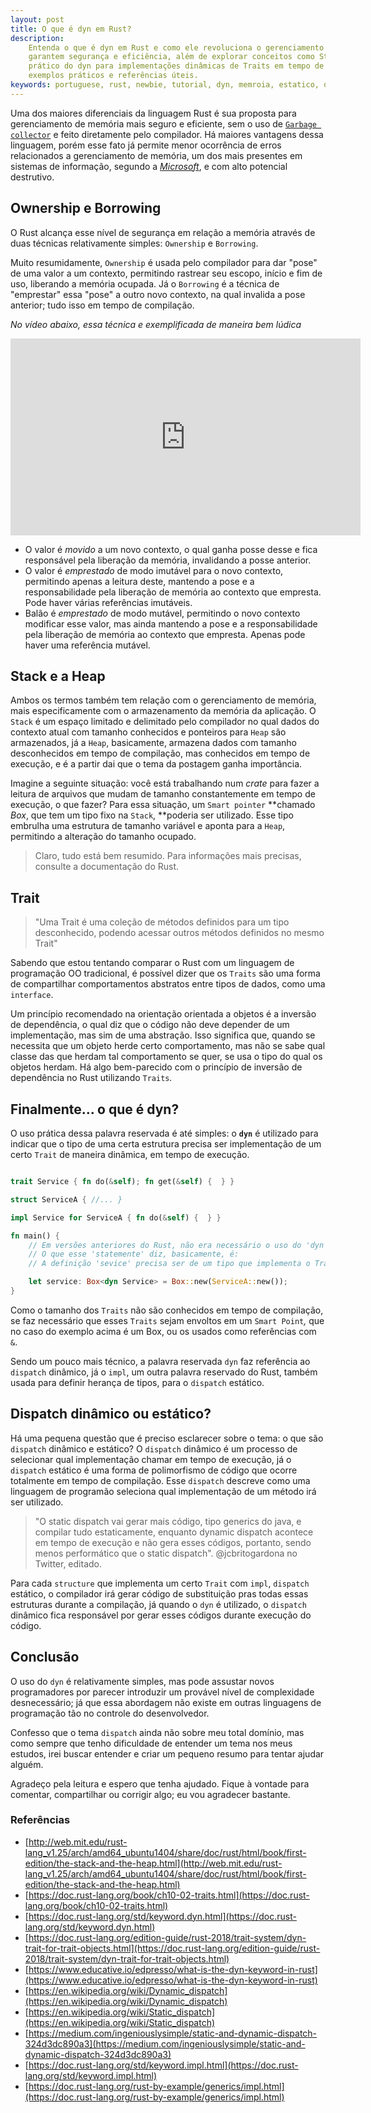 ```yaml
---
layout: post
title: O que é dyn em Rust?
description: 
    Entenda o que é dyn em Rust e como ele revoluciona o gerenciamento de memória. Saiba como Ownership e Borrowing
    garantem segurança e eficiência, além de explorar conceitos como Stack e Heap. Descubra o papel das Traits e o uso
    prático do dyn para implementações dinâmicas de Traits em tempo de execução. Uma introdução completa para novatos com
    exemplos práticos e referências úteis.
keywords: portuguese, rust, newbie, tutorial, dyn, memroia, estatico, dinamico
---
```


Uma dos maiores diferenciais da linguagem Rust é sua proposta para gerenciamento
de memória mais seguro e eficiente, sem o uso de [`Garbage
collector`](https://en.wikipedia.org/wiki/Garbage_collection_(computer_science))
e feito diretamente pelo compilador. Há maiores vantagens dessa linguagem, porém
esse fato já permite menor ocorrência de erros relacionados a gerenciamento de
memória, um dos mais presentes em sistemas de informação, segundo a
*[Microsoft](https://msrc-blog.microsoft.com/2019/07/18/we-need-a-safer-systems-programming-language/)*,
e com alto potencial destrutivo.

## Ownership e Borrowing

O Rust alcança esse nível de segurança em relação a memória através de duas
técnicas relativamente simples: `Ownership` e `Borrowing`.

Muito resumidamente, `Ownership` é usada pelo compilador para dar "pose" de uma
valor a um contexto, permitindo rastrear seu escopo, início e fim de uso,
liberando a memória ocupada. Já o `Borrowing` é a técnica de "emprestar" essa
"pose" a outro novo contexto, na qual invalida a pose anterior; tudo isso em
tempo de compilação.

*No vídeo abaixo, essa técnica e exemplificada de maneira bem lúdica*

<iframe width="560" height="315"
    src="https://www.youtube.com/embed/rEsoImv7vq8?si=59lCTFbSYZz_xvRc"
    title="YouTube video player" frameborder="0" allow="accelerometer; autoplay;
    clipboard-write; encrypted-media; gyroscope; picture-in-picture; web-share"
    referrerpolicy="strict-origin-when-cross-origin" allowfullscreen></iframe>

- O valor é *movido* a um novo contexto, o qual ganha posse desse e fica
responsável pela liberação da memória, invalidando a posse anterior.
- O valor é *emprestado* de modo imutável para o novo contexto, permitindo
apenas a leitura deste, mantendo a pose e a responsabilidade pela liberação de
memória ao contexto que empresta. Pode haver várias referências imutáveis.
- Balão é *emprestado* de modo mutável, permitindo o novo contexto modificar
esse valor, mas ainda mantendo a pose e a responsabilidade pela liberação de
memória ao contexto que empresta. Apenas pode haver uma referência mutável.

## Stack e a Heap

Ambos os termos também tem relação com o gerenciamento de memória, mais
especificamente com o armazenamento da memória da aplicação. O `Stack` é um
espaço limitado e delimitado pelo compilador no qual dados do contexto atual com
tamanho conhecidos e ponteiros para `Heap` são armazenados, já a `Heap`,
basicamente, armazena dados com tamanho desconhecidos em tempo de compilação,
mas conhecidos em tempo de execução, e é a partir dai que o tema da postagem
ganha importância.

Imagine a seguinte situação: você está trabalhando num *crate* para fazer a
leitura de arquivos que mudam de tamanho constantemente em tempo de execução, o
que fazer? Para essa situação, um `Smart pointer` **chamado *Box*, que tem um
tipo fixo na `Stack`, **poderia ser utilizado. Esse tipo embrulha uma estrutura
de tamanho variável e aponta para a `Heap`, permitindo a alteração do tamanho
ocupado.

> Claro, tudo está bem resumido. Para informações mais precisas, consulte a
> documentação do Rust.

## Trait

> "Uma Trait é uma coleção de métodos definidos para um tipo desconhecido,
> podendo acessar outros métodos definidos no mesmo Trait"

Sabendo que estou tentando comparar o Rust com um linguagem de programação OO
tradicional, é possível dizer que os `Traits` são uma forma de compartilhar
comportamentos abstratos entre tipos de dados, como uma `interface`.

Um princípio recomendado na orientação orientada a objetos é a inversão de
dependência, o qual diz que o código não deve depender de um implementação, mas
sim de uma abstração. Isso significa que, quando se necessita que um objeto
herde certo comportamento, mas não se sabe qual classe das que herdam tal
comportamento se quer, se usa o tipo do qual os objetos herdam. Há algo
bem-parecido com o princípio de inversão de dependência no Rust utilizando
`Traits`*.*

## Finalmente... o que é dyn?

O uso prática dessa palavra reservada é até simples: o **`dyn`** é utilizado
para indicar que o tipo de uma certa estrutura precisa ser implementação de um
certo `Trait` de maneira dinâmica, em tempo de execução.

```rust

trait Service { fn do(&self); fn get(&self) {  } }

struct ServiceA { //... }

impl Service for ServiceA { fn do(&self) {  } }

fn main() { 
    // Em versões anteriores do Rust, não era necessário o uso do 'dyn'.
    // O que esse 'statemente' diz, basicamente, é: 
    // A definição 'sevice' precisa ser de um tipo que implementa o Trait Service.

    let service: Box<dyn Service> = Box::new(ServiceA::new());
}

```

Como o tamanho dos `Traits` não são conhecidos em tempo de compilação, se faz
necessário que esses `Traits` sejam envoltos em um `Smart Point`*,* que no caso
do exemplo acima é um Box, ou os usados como referências com `&`.

Sendo um pouco mais técnico, a palavra reservada `dyn` faz referência ao
`dispatch` dinâmico, já o `impl`, um outra palavra reservado do Rust, também
usada para definir herança de tipos, para o `dispatch` estático.

## Dispatch dinâmico ou estático?

Há uma pequena questão que é preciso esclarecer sobre o tema: o que são
`dispatch` dinâmico e estático? O `dispatch` dinâmico é um processo de
selecionar qual implementação chamar em tempo de execução, já o `dispatch`
estático é uma forma de polimorfismo de código que ocorre totalmente em tempo de
compilação. Esse `dispatch` descreve como uma linguagem de programão seleciona
qual implementação de um método irá ser utilizado.

> "O static dispatch vai gerar mais código, tipo generics do java, e compilar
> tudo estaticamente, enquanto dynamic dispatch acontece em tempo de execução e
> não gera esses códigos, portanto, sendo menos performático que o static
> dispatch". @jcbritogardona no Twitter, editado.

Para cada `structure` que implementa um certo `Trait` com `impl`, `dispatch`
estático, o compilador irá gerar código de substituição pras todas essas
estruturas durante a compilação, já quando o `dyn` é utilizado, o `dispatch`
dinâmico fica responsável por gerar esses códigos durante execução do código.

## Conclusão

O uso do `dyn` é relativamente simples, mas pode assustar novos programadores
por parecer introduzir um provável nível de complexidade desnecessário; já que
essa abordagem não existe em outras linguagens de programação tão no controle do
desenvolvedor.

Confesso que o tema `dispatch` ainda não sobre meu total domínio, mas como
sempre que tenho dificuldade de entender um tema nos meus estudos, irei buscar
entender e criar um pequeno resumo para tentar ajudar alguém.

Agradeço pela leitura e espero que tenha ajudado. Fique à vontade para comentar,
compartilhar ou corrigir algo; eu vou agradecer bastante.

### Referências

- [http://web.mit.edu/rust-lang_v1.25/arch/amd64_ubuntu1404/share/doc/rust/html/book/first-edition/the-stack-and-the-heap.html](http://web.mit.edu/rust-lang_v1.25/arch/amd64_ubuntu1404/share/doc/rust/html/book/first-edition/the-stack-and-the-heap.html)
- [https://doc.rust-lang.org/book/ch10-02-traits.html](https://doc.rust-lang.org/book/ch10-02-traits.html)
- [https://doc.rust-lang.org/std/keyword.dyn.html](https://doc.rust-lang.org/std/keyword.dyn.html)
- [https://doc.rust-lang.org/edition-guide/rust-2018/trait-system/dyn-trait-for-trait-objects.html](https://doc.rust-lang.org/edition-guide/rust-2018/trait-system/dyn-trait-for-trait-objects.html)
- [https://www.educative.io/edpresso/what-is-the-dyn-keyword-in-rust](https://www.educative.io/edpresso/what-is-the-dyn-keyword-in-rust)
- [https://en.wikipedia.org/wiki/Dynamic_dispatch](https://en.wikipedia.org/wiki/Dynamic_dispatch)
- [https://en.wikipedia.org/wiki/Static_dispatch](https://en.wikipedia.org/wiki/Static_dispatch)
- [https://medium.com/ingeniouslysimple/static-and-dynamic-dispatch-324d3dc890a3](https://medium.com/ingeniouslysimple/static-and-dynamic-dispatch-324d3dc890a3)
- [https://doc.rust-lang.org/std/keyword.impl.html](https://doc.rust-lang.org/std/keyword.impl.html)
- [https://doc.rust-lang.org/rust-by-example/generics/impl.html](https://doc.rust-lang.org/rust-by-example/generics/impl.html)

